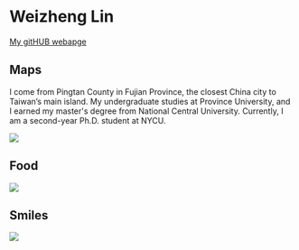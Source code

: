 

# Weizheng Lin

[My gitHUB webapge](https://github.com/Weizheng-Lin)

## Maps

I come from Pingtan County in Fujian Province, the closest China city to Taiwan’s main island. 
My undergraduate studies at Province University, and I earned my master's degree from National Central University.
Currently, I am a second-year Ph.D. student at NYCU.

<img  src="https://github.com/Weizheng-Lin/personal/blob/f966d7ec5306ffa09c47b43ace660ec4391a12c6/11041740382282_.pic.jpg" />



## Food

<img  src="https://github.com/Weizheng-Lin/personal/blob/f966d7ec5306ffa09c47b43ace660ec4391a12c6/11061740382315_.pic.jpg" />

## Smiles


<img  src="https://github.com/Weizheng-Lin/personal/blob/f966d7ec5306ffa09c47b43ace660ec4391a12c6/11081740382325_.pic.jpg" />

